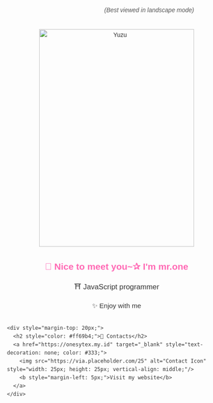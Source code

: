 <body style="font-family: Arial, sans-serif; margin: 20px; padding: 20px; line-height: 1.6; color: #333;">
  
  <div style="display: flex; flex-direction: column; align-items: center;">
    <div style="text-align: center;">
      <h6 style="text-align: right; color: #555;">(Best viewed in landscape mode)</h6>
      <img src="https://telegra.ph/file/f3d8433808cfb9a323d5a.jpg" alt="Yuzu" style="width: 356px; height: 500px; margin: 0 auto; display: block;" />
      <h2 style="color: #ff69b4;">💝 Nice to meet you~✰ I'm mr.one</h2>
      <p style="font-size: 1.2em;">⛩️ JavaScript programmer</p>
      <p style="font-size: 1.1em;">✨ Enjoy with me</p>
    </div>
    
    <div style="margin-top: 20px;">
      <h2 style="color: #ff69b4;">💌 Contacts</h2>
      <a href="https://onesytex.my.id" target="_blank" style="text-decoration: none; color: #333;">
        <img src="https://via.placeholder.com/25" alt="Contact Icon" style="width: 25px; height: 25px; vertical-align: middle;"/>
        <b style="margin-left: 5px;">Visit my website</b>
      </a>
    </div>
  </div>

</body>
